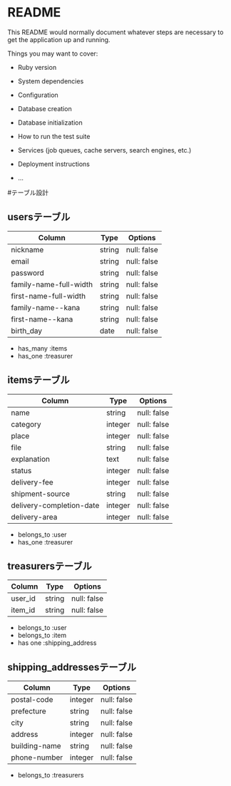 # README

This README would normally document whatever steps are necessary to get the
application up and running.

Things you may want to cover:

* Ruby version

* System dependencies

* Configuration

* Database creation

* Database initialization

* How to run the test suite

* Services (job queues, cache servers, search engines, etc.)

* Deployment instructions

* ...

#テーブル設計

## usersテーブル

| Column                 | Type    | Options     |
| ---------------------- | ------- | ----------- |
| nickname               | string  | null: false |
| email                  | string  | null: false |
| password               | string  | null: false |
| family-name-full-width | string  | null: false |
| first-name-full-width  | string  | null: false |
| family-name--kana      | string  | null: false |
| first-name--kana       | string  | null: false |
| birth_day              | date    | null: false |

- has_many :items
- has_one :treasurer

## itemsテーブル

| Column                   | Type    | Options     |
| ------------------------ | ------- | ----------- |
| name                     | string  | null: false |
| category                 | integer | null: false |
| place                    | integer | null: false |
| file                     | string  | null: false |
| explanation              | text    | null: false |
| status                   | integer | null: false |
| delivery-fee             | integer | null: false |
| shipment-source          | string  | null: false |
| delivery-completion-date | integer | null: false |
| delivery-area            | integer | null: false |

- belongs_to :user
- has_one :treasurer

## treasurersテーブル

| Column    | Type    | Options     |
| --------- | ------- | ----------- |
| user_id   | string  | null: false |
| item_id   | string  | null: false |

- belongs_to :user
- belongs_to :item
- has one :shipping_address

## shipping_addressesテーブル

| Column        | Type     | Options     |
| ------------- | -------- | ----------- |
| postal-code   | integer  | null: false |
| prefecture    | string   | null: false |
| city          | string   | null: false |
| address       | integer  | null: false |
| building-name | string   | null: false |
| phone-number  | integer  | null: false |

- belongs_to :treasurers